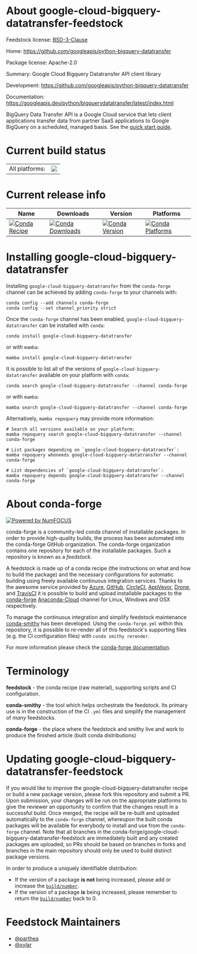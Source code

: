 About google-cloud-bigquery-datatransfer-feedstock
==================================================

Feedstock license: [BSD-3-Clause](https://github.com/conda-forge/google-cloud-bigquery-datatransfer-feedstock/blob/main/LICENSE.txt)

Home: https://github.com/googleapis/python-bigquery-datatransfer

Package license: Apache-2.0

Summary: Google Cloud Bigquery Datatransfer API client library

Development: https://github.com/googleapis/python-bigquery-datatransfer

Documentation: https://googleapis.dev/python/bigquerydatatransfer/latest/index.html

BigQuery Data Transfer API is a Google Cloud service that lets client applications transfer data from partner SaaS applications to Google BigQuery on a scheduled, managed basis.
See the [quick start guide](https://googleapis.dev/python/bigquerydatatransfer/latest/index.html#quick-start).

Current build status
====================


<table><tr><td>All platforms:</td>
    <td>
      <a href="https://dev.azure.com/conda-forge/feedstock-builds/_build/latest?definitionId=9654&branchName=main">
        <img src="https://dev.azure.com/conda-forge/feedstock-builds/_apis/build/status/google-cloud-bigquery-datatransfer-feedstock?branchName=main">
      </a>
    </td>
  </tr>
</table>

Current release info
====================

| Name | Downloads | Version | Platforms |
| --- | --- | --- | --- |
| [![Conda Recipe](https://img.shields.io/badge/recipe-google--cloud--bigquery--datatransfer-green.svg)](https://anaconda.org/conda-forge/google-cloud-bigquery-datatransfer) | [![Conda Downloads](https://img.shields.io/conda/dn/conda-forge/google-cloud-bigquery-datatransfer.svg)](https://anaconda.org/conda-forge/google-cloud-bigquery-datatransfer) | [![Conda Version](https://img.shields.io/conda/vn/conda-forge/google-cloud-bigquery-datatransfer.svg)](https://anaconda.org/conda-forge/google-cloud-bigquery-datatransfer) | [![Conda Platforms](https://img.shields.io/conda/pn/conda-forge/google-cloud-bigquery-datatransfer.svg)](https://anaconda.org/conda-forge/google-cloud-bigquery-datatransfer) |

Installing google-cloud-bigquery-datatransfer
=============================================

Installing `google-cloud-bigquery-datatransfer` from the `conda-forge` channel can be achieved by adding `conda-forge` to your channels with:

```
conda config --add channels conda-forge
conda config --set channel_priority strict
```

Once the `conda-forge` channel has been enabled, `google-cloud-bigquery-datatransfer` can be installed with `conda`:

```
conda install google-cloud-bigquery-datatransfer
```

or with `mamba`:

```
mamba install google-cloud-bigquery-datatransfer
```

It is possible to list all of the versions of `google-cloud-bigquery-datatransfer` available on your platform with `conda`:

```
conda search google-cloud-bigquery-datatransfer --channel conda-forge
```

or with `mamba`:

```
mamba search google-cloud-bigquery-datatransfer --channel conda-forge
```

Alternatively, `mamba repoquery` may provide more information:

```
# Search all versions available on your platform:
mamba repoquery search google-cloud-bigquery-datatransfer --channel conda-forge

# List packages depending on `google-cloud-bigquery-datatransfer`:
mamba repoquery whoneeds google-cloud-bigquery-datatransfer --channel conda-forge

# List dependencies of `google-cloud-bigquery-datatransfer`:
mamba repoquery depends google-cloud-bigquery-datatransfer --channel conda-forge
```


About conda-forge
=================

[![Powered by
NumFOCUS](https://img.shields.io/badge/powered%20by-NumFOCUS-orange.svg?style=flat&colorA=E1523D&colorB=007D8A)](https://numfocus.org)

conda-forge is a community-led conda channel of installable packages.
In order to provide high-quality builds, the process has been automated into the
conda-forge GitHub organization. The conda-forge organization contains one repository
for each of the installable packages. Such a repository is known as a *feedstock*.

A feedstock is made up of a conda recipe (the instructions on what and how to build
the package) and the necessary configurations for automatic building using freely
available continuous integration services. Thanks to the awesome service provided by
[Azure](https://azure.microsoft.com/en-us/services/devops/), [GitHub](https://github.com/),
[CircleCI](https://circleci.com/), [AppVeyor](https://www.appveyor.com/),
[Drone](https://cloud.drone.io/welcome), and [TravisCI](https://travis-ci.com/)
it is possible to build and upload installable packages to the
[conda-forge](https://anaconda.org/conda-forge) [Anaconda-Cloud](https://anaconda.org/)
channel for Linux, Windows and OSX respectively.

To manage the continuous integration and simplify feedstock maintenance
[conda-smithy](https://github.com/conda-forge/conda-smithy) has been developed.
Using the ``conda-forge.yml`` within this repository, it is possible to re-render all of
this feedstock's supporting files (e.g. the CI configuration files) with ``conda smithy rerender``.

For more information please check the [conda-forge documentation](https://conda-forge.org/docs/).

Terminology
===========

**feedstock** - the conda recipe (raw material), supporting scripts and CI configuration.

**conda-smithy** - the tool which helps orchestrate the feedstock.
                   Its primary use is in the construction of the CI ``.yml`` files
                   and simplify the management of *many* feedstocks.

**conda-forge** - the place where the feedstock and smithy live and work to
                  produce the finished article (built conda distributions)


Updating google-cloud-bigquery-datatransfer-feedstock
=====================================================

If you would like to improve the google-cloud-bigquery-datatransfer recipe or build a new
package version, please fork this repository and submit a PR. Upon submission,
your changes will be run on the appropriate platforms to give the reviewer an
opportunity to confirm that the changes result in a successful build. Once
merged, the recipe will be re-built and uploaded automatically to the
`conda-forge` channel, whereupon the built conda packages will be available for
everybody to install and use from the `conda-forge` channel.
Note that all branches in the conda-forge/google-cloud-bigquery-datatransfer-feedstock are
immediately built and any created packages are uploaded, so PRs should be based
on branches in forks and branches in the main repository should only be used to
build distinct package versions.

In order to produce a uniquely identifiable distribution:
 * If the version of a package **is not** being increased, please add or increase
   the [``build/number``](https://docs.conda.io/projects/conda-build/en/latest/resources/define-metadata.html#build-number-and-string).
 * If the version of a package **is** being increased, please remember to return
   the [``build/number``](https://docs.conda.io/projects/conda-build/en/latest/resources/define-metadata.html#build-number-and-string)
   back to 0.

Feedstock Maintainers
=====================

* [@parthea](https://github.com/parthea/)
* [@xylar](https://github.com/xylar/)

